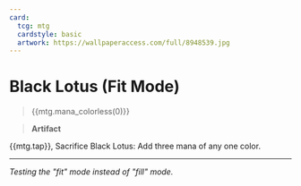 ```yaml
---
card:
  tcg: mtg
  cardstyle: basic
  artwork: https://wallpaperaccess.com/full/8948539.jpg
---
```


# Black Lotus (Fit Mode)
> {{mtg.mana_colorless(0)}}

> **Artifact**

{{mtg.tap}}, Sacrifice Black Lotus: Add three mana of any one color.

-----
*Testing the "fit" mode instead of "fill" mode.*